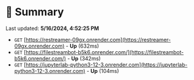 # 📖 Summary
Last updated: **5/16/2024, 4:52:25 PM**

- `GET` [https://restreamer-09gx.onrender.com](https://restreamer-09gx.onrender.com) - **Up** (632ms)
- `GET` [https://filestreambot-b5k6.onrender.com/](https://filestreambot-b5k6.onrender.com/) - **Up** (342ms)
- `GET` [https://jupyterlab-python3-12-3.onrender.com](https://jupyterlab-python3-12-3.onrender.com) - **Up** (104ms)
